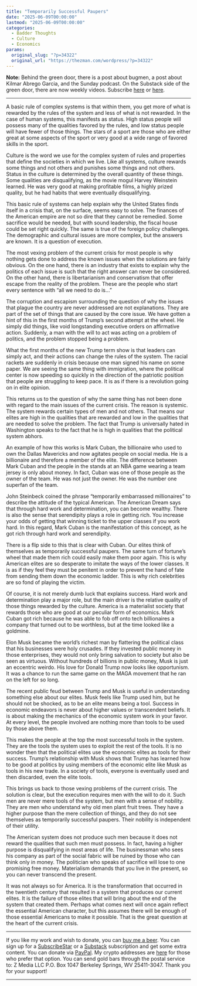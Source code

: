```yaml
---
title: "Temporarily Successful Paupers"
date: "2025-06-09T00:00:00"
lastmod: "2025-06-09T00:00:00"
categories:
  - Badder Thoughts
  - Culture
  - Economics
params:
  original_slug: "?p=34322"
  original_url: "https://thezman.com/wordpress/?p=34322"
---
```


**Note:** Behind the green door, there is a post about bugmen, a post
about Kilmar Abrego Garcia, and the Sunday podcast. On the Substack side
of the green door, there are now weekly videos. Subscribe
<a href="https://www.subscribestar.com/the-z-blog" rel="noopener"
target="_blank">here</a> or
<a href="https://thedissident.substack.com/" rel="noopener"
target="_blank">here</a>.

------------------------------------------------------------------------

A basic rule of complex systems is that within them, you get more of
what is rewarded by the rules of the system and less of what is not
rewarded. In the case of human systems, this manifests as status. High
status people will possess many of the qualities favored by the rules,
and low status people will have fewer of those things. The stars of a
sport are those who are either great at some aspects of the sport or
very good at a wide range of favored skills in the sport.

Culture is the word we use for the complex system of rules and
properties that define the societies in which we live. Like all systems,
culture rewards some things and not others and punishes some things and
not others. Status in the culture is determined by the overall quantity
of these things. Some qualities are disqualifying, as the movie mogul
Harvey Weinstein learned. He was very good at making profitable films, a
highly prized quality, but he had habits that were eventually
disqualifying.

This basic rule of systems can help explain why the United States finds
itself in a crisis that, on the surface, seems easy to solve. The
finances of the American empire are not so dire that they cannot be
remedied. Some sacrifice would be needed, but with sound leadership, the
fiscal house could be set right quickly. The same is true of the foreign
policy challenges. The demographic and cultural issues are more complex,
but the answers are known. It is a question of execution.

The most vexing problem of the current crisis for most people is why
nothing gets done to address the known issues when the solutions are
fairly obvious. On the one hand, there is an industry that exists to
explain why the politics of each issue is such that the right answer can
never be considered. On the other hand, there is libertarianism and
conservatism that offer escape from the reality of the problem. These
are the people who start every sentence with “all we need to do is…”

The corruption and escapism surrounding the question of why the issues
that plague the country are never addressed are not explanations. They
are part of the set of things that are caused by the core issue. We have
gotten a hint of this in the first months of Trump’s second attempt at
the wheel. He simply did things, like void longstanding executive orders
on affirmative action. Suddenly, a man with the will to act was acting
on a problem of politics, and the problem stopped being a problem.

What the first months of the new Trump term show is that leaders can
simply act, and their actions can change the rules of the system. The
racial rackets are suddenly in crisis because one man signed his name on
some paper. We are seeing the same thing with immigration, where the
political center is now speeding so quickly in the direction of the
patriotic position that people are struggling to keep pace. It is as if
there is a revolution going on in elite opinion.

This returns us to the question of why the same thing has not been done
with regard to the main issues of the current crisis. The reason is
systemic. The system rewards certain types of men and not others. That
means our elites are high in the qualities that are rewarded and low in
the qualities that are needed to solve the problem. The fact that Trump
is universally hated in Washington speaks to the fact that he is high in
qualities that the political system abhors.

An example of how this works is Mark Cuban, the billionaire who used to
own the Dallas Mavericks and now agitates people on social media. He is
a billionaire and therefore a member of the elite. The difference
between Mark Cuban and the people in the stands at an NBA game wearing a
team jersey is only about money. In fact, Cuban was one of those people
as the owner of the team. He was not just the owner. He was the number
one superfan of the team.

John Steinbeck coined the phrase “temporarily embarrassed millionaires”
to describe the attitude of the typical American. The American Dream
says that through hard work and determination, you can become wealthy.
There is also the sense that serendipity plays a role in getting rich.
You increase your odds of getting that winning ticket to the upper
classes if you work hard. In this regard, Mark Cuban is the
manifestation of this concept, as he got rich through hard work and
serendipity.

There is a flip side to this that is clear with Cuban. Our elites think
of themselves as temporarily successful paupers. The same turn of
fortune’s wheel that made them rich could easily make them poor again.
This is why American elites are so desperate to imitate the ways of the
lower classes. It is as if they feel they must be penitent in order to
prevent the hand of fate from sending them down the economic ladder.
This is why rich celebrities are so fond of playing the victim.

Of course, it is not merely dumb luck that explains success. Hard work
and determination play a major role, but the main driver is the relative
quality of those things rewarded by the culture. America is a
materialist society that rewards those who are good at our peculiar form
of economics. Mark Cuban got rich because he was able to fob off onto
tech billionaires a company that turned out to be worthless, but at the
time looked like a goldmine.

Elon Musk became the world’s richest man by flattering the political
class that his businesses were holy crusades. If they invested public
money in those enterprises, they would not only bring salvation to
society but also be seen as virtuous. Without hundreds of billions in
public money, Musk is just an eccentric weirdo. His love for Donald
Trump now looks like opportunism. It was a chance to run the same game
on the MAGA movement that he ran on the left for so long.

The recent public feud between Trump and Musk is useful in understanding
something else about our elites. Musk feels like Trump used him, but he
should not be shocked, as to be an elite means being a tool. Success in
economic endeavors is never about higher values or transcendent beliefs.
It is about making the mechanics of the economic system work in your
favor. At every level, the people involved are nothing more than tools
to be used by those above them.

This makes the people at the top the most successful tools in the
system. They are the tools the system uses to exploit the rest of the
tools. It is no wonder then that the political elites use the economic
elites as tools for their success. Trump’s relationship with Musk shows
that Trump has learned how to be good at politics by using members of
the economic elite like Musk as tools in his new trade. In a society of
tools, everyone is eventually used and then discarded, even the elite
tools.

This brings us back to those vexing problems of the current crisis. The
solution is clear, but the execution requires men with the will to do
it. Such men are never mere tools of the system, but men with a sense of
nobility. They are men who understand why old men plant fruit trees.
They have a higher purpose than the mere collection of things, and they
do not see themselves as temporarily successful paupers. Their nobility
is independent of their utility.

The American system does not produce such men because it does not reward
the qualities that such men must possess. In fact, having a higher
purpose is disqualifying in most areas of life. The businessman who sees
his company as part of the social fabric will be ruined by those who can
think only in money. The politician who speaks of sacrifice will lose to
one promising free money. Materialism demands that you live in the
present, so you can never transcend the present.

It was not always so for America. It is the transformation that occurred
in the twentieth century that resulted in a system that produces our
current elites. It is the failure of those elites that will bring about
the end of the system that created them. Perhaps what comes next will
once again reflect the essential American character, but this assumes
there will be enough of those essential Americans to make it possible.
That is the great question at the heart of the current crisis.

------------------------------------------------------------------------

If you like my work and wish to donate, you can
<a href="https://www.buymeacoffee.com/mujolulu" rel="noopener"
target="_blank">buy me a beer</a>. You can sign up for a
<a href="https://www.subscribestar.com/the-z-blog" rel="noopener"
target="_blank">SubscribeStar</a> or a
<a href="https://thedissident.substack.com/" rel="noopener"
target="_blank">Substack</a> subscription and get some extra content.
You can donate via <a
href="https://www.paypal.com/donate/?cmd=_s-xclick&amp;hosted_button_id=UDAS2Q8JYA6CN&amp;source=url"
rel="noopener" target="_blank">PayPal</a>. My crypto addresses are
<a href="https://thezman.com/wordpress/?page_id=22713" rel="noopener"
target="_blank">here</a> for those who prefer that option. You can send
gold bars through the postal service to: Z Media LLC P.O. Box 1047
Berkeley Springs, WV 25411-3047. Thank you for your support!

------------------------------------------------------------------------
